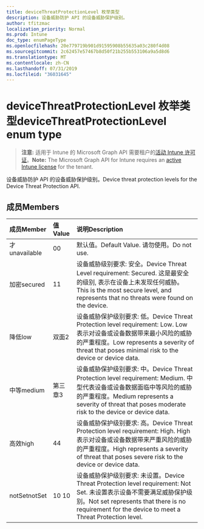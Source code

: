 ```yaml
---
title: deviceThreatProtectionLevel 枚举类型
description: 设备威胁防护 API 的设备威胁保护级别。
author: tfitzmac
localization_priority: Normal
ms.prod: Intune
doc_type: enumPageType
ms.openlocfilehash: 20e779719b901d91595908b55635a03c280f4d08
ms.sourcegitcommit: 2c62457e57467b8d50f21b255b553106a9a5d8d6
ms.translationtype: MT
ms.contentlocale: zh-CN
ms.lasthandoff: 07/31/2019
ms.locfileid: "36031645"
---
```

# <a name="devicethreatprotectionlevel-enum-type"></a><span data-ttu-id="fe3d2-103">deviceThreatProtectionLevel 枚举类型</span><span class="sxs-lookup"><span data-stu-id="fe3d2-103">deviceThreatProtectionLevel enum type</span></span>

> <span data-ttu-id="fe3d2-104">**注意:** 适用于 Intune 的 Microsoft Graph API 需要租户的[活动 Intune 许可证](https://go.microsoft.com/fwlink/?linkid=839381)。</span><span class="sxs-lookup"><span data-stu-id="fe3d2-104">**Note:** The Microsoft Graph API for Intune requires an [active Intune license](https://go.microsoft.com/fwlink/?linkid=839381) for the tenant.</span></span>

<span data-ttu-id="fe3d2-105">设备威胁防护 API 的设备威胁保护级别。</span><span class="sxs-lookup"><span data-stu-id="fe3d2-105">Device threat protection levels for the Device Threat Protection API.</span></span>

## <a name="members"></a><span data-ttu-id="fe3d2-106">成员</span><span class="sxs-lookup"><span data-stu-id="fe3d2-106">Members</span></span>
|<span data-ttu-id="fe3d2-107">成员</span><span class="sxs-lookup"><span data-stu-id="fe3d2-107">Member</span></span>|<span data-ttu-id="fe3d2-108">值</span><span class="sxs-lookup"><span data-stu-id="fe3d2-108">Value</span></span>|<span data-ttu-id="fe3d2-109">说明</span><span class="sxs-lookup"><span data-stu-id="fe3d2-109">Description</span></span>|
|:---|:---|:---|
|<span data-ttu-id="fe3d2-110">才</span><span class="sxs-lookup"><span data-stu-id="fe3d2-110">unavailable</span></span>|<span data-ttu-id="fe3d2-111">0</span><span class="sxs-lookup"><span data-stu-id="fe3d2-111">0</span></span>|<span data-ttu-id="fe3d2-112">默认值。</span><span class="sxs-lookup"><span data-stu-id="fe3d2-112">Default Value.</span></span> <span data-ttu-id="fe3d2-113">请勿使用。</span><span class="sxs-lookup"><span data-stu-id="fe3d2-113">Do not use.</span></span>|
|<span data-ttu-id="fe3d2-114">加密</span><span class="sxs-lookup"><span data-stu-id="fe3d2-114">secured</span></span>|<span data-ttu-id="fe3d2-115">1</span><span class="sxs-lookup"><span data-stu-id="fe3d2-115">1</span></span>|<span data-ttu-id="fe3d2-116">设备威胁级别要求: 安全。</span><span class="sxs-lookup"><span data-stu-id="fe3d2-116">Device Threat Level requirement: Secured.</span></span> <span data-ttu-id="fe3d2-117">这是最安全的级别, 表示在设备上未发现任何威胁。</span><span class="sxs-lookup"><span data-stu-id="fe3d2-117">This is the most secure level, and represents that no threats were found on the device.</span></span>|
|<span data-ttu-id="fe3d2-118">降低</span><span class="sxs-lookup"><span data-stu-id="fe3d2-118">low</span></span>|<span data-ttu-id="fe3d2-119">双面</span><span class="sxs-lookup"><span data-stu-id="fe3d2-119">2</span></span>|<span data-ttu-id="fe3d2-120">设备威胁保护级别要求: 低。</span><span class="sxs-lookup"><span data-stu-id="fe3d2-120">Device Threat Protection level requirement: Low.</span></span> <span data-ttu-id="fe3d2-121">Low 表示对设备或设备数据带来最小风险的威胁的严重程度。</span><span class="sxs-lookup"><span data-stu-id="fe3d2-121">Low represents a severity of threat that poses minimal risk to the device or device data.</span></span>|
|<span data-ttu-id="fe3d2-122">中等</span><span class="sxs-lookup"><span data-stu-id="fe3d2-122">medium</span></span>|<span data-ttu-id="fe3d2-123">第三章</span><span class="sxs-lookup"><span data-stu-id="fe3d2-123">3</span></span>|<span data-ttu-id="fe3d2-124">设备威胁保护级别要求: 中。</span><span class="sxs-lookup"><span data-stu-id="fe3d2-124">Device Threat Protection level requirement: Medium.</span></span> <span data-ttu-id="fe3d2-125">中型代表设备或设备数据面临中等风险的威胁的严重程度。</span><span class="sxs-lookup"><span data-stu-id="fe3d2-125">Medium represents a severity of threat that poses moderate risk to the device or device data.</span></span>|
|<span data-ttu-id="fe3d2-126">高效</span><span class="sxs-lookup"><span data-stu-id="fe3d2-126">high</span></span>|<span data-ttu-id="fe3d2-127">4</span><span class="sxs-lookup"><span data-stu-id="fe3d2-127">4</span></span>|<span data-ttu-id="fe3d2-128">设备威胁保护级别要求: 高。</span><span class="sxs-lookup"><span data-stu-id="fe3d2-128">Device Threat Protection level requirement: High.</span></span> <span data-ttu-id="fe3d2-129">High 表示对设备或设备数据带来严重风险的威胁的严重程度。</span><span class="sxs-lookup"><span data-stu-id="fe3d2-129">High represents a severity of threat that poses severe risk to the device or device data.</span></span>|
|<span data-ttu-id="fe3d2-130">notSet</span><span class="sxs-lookup"><span data-stu-id="fe3d2-130">notSet</span></span>|<span data-ttu-id="fe3d2-131">10 </span><span class="sxs-lookup"><span data-stu-id="fe3d2-131">10</span></span>|<span data-ttu-id="fe3d2-132">设备威胁保护级别要求: 未设置。</span><span class="sxs-lookup"><span data-stu-id="fe3d2-132">Device Threat Protection level requirement: Not Set.</span></span> <span data-ttu-id="fe3d2-133">未设置表示设备不需要满足威胁保护级别。</span><span class="sxs-lookup"><span data-stu-id="fe3d2-133">Not set represents that there is no requirement for the device to meet a Threat Protection level.</span></span>|



